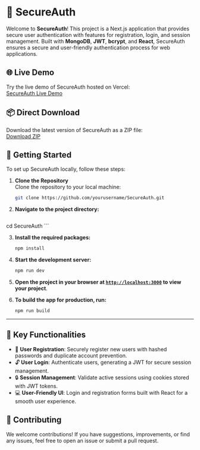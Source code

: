 # 🔐 SecureAuth

Welcome to **SecureAuth**! This project is a Next.js application that provides secure user authentication with features for registration, login, and session management. Built with **MongoDB**, **JWT**, **bcrypt**, and **React**, SecureAuth ensures a secure and user-friendly authentication process for web applications.

## 🌐 Live Demo

Try the live demo of SecureAuth hosted on Vercel:  
[SecureAuth Live Demo](https://vercel.live/link/secureauth-demo)

## 📦 Direct Download

Download the latest version of SecureAuth as a ZIP file:  
[Download ZIP](https://github.com/yourusername/SecureAuth/archive/refs/heads/main.zip)

## 🚀 Getting Started

To set up SecureAuth locally, follow these steps:

1. **Clone the Repository**  
   Clone the repository to your local machine:
   ```bash
   git clone https://github.com/yourusername/SecureAuth.git

   ```

2. **Navigate to the project directory:**
    ```sh
cd SecureAuth
    ```

3. **Install the required packages:**
    ```sh
    npm install
    ```

4. **Start the development server:**
    ```sh
    npm run dev
    ```

5. **Open the project in your browser at [`http://localhost:3000`](http://localhost:3000) to view your project**.

6. **To build the app for production, run:**
    ```sh
    npm run build
    ```


---

## 🔧 Key Functionalities

- 🔐 **User Registration**: Securely register new users with hashed passwords and duplicate account prevention.
- 🔓 **User Login**: Authenticate users, generating a JWT for secure session management.
- 🔒 **Session Management**: Validate active sessions using cookies stored with JWT tokens.
- 💻 **User-Friendly UI**: Login and registration forms built with React for a smooth user experience.

## 🤝 Contributing

We welcome contributions! If you have suggestions, improvements, or find any issues, feel free to open an issue or submit a pull request.

